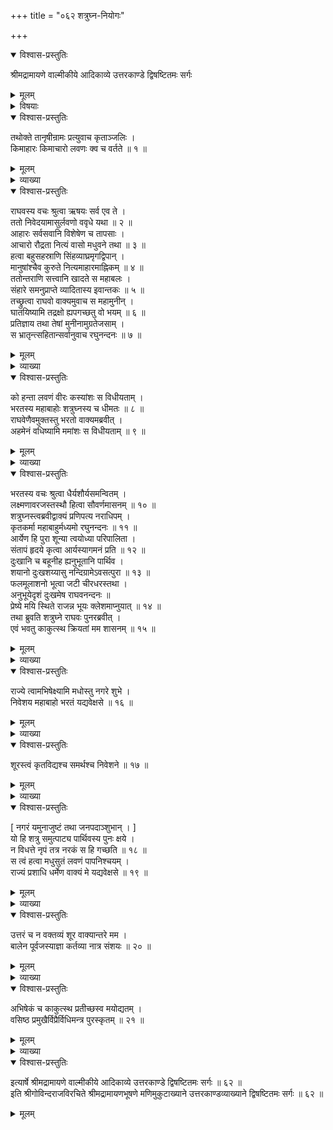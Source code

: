 +++
title = "०६२ शत्रुघ्न-नियोगः"

+++

<details open><summary>विश्वास-प्रस्तुतिः</summary>

श्रीमद्रामायणे वाल्मीकीये आदिकाव्ये उत्तरकाण्डे द्विषष्टितमः सर्गः
</details>

<details><summary>मूलम्</summary>

श्रीमद्रामायणे वाल्मीकीये आदिकाव्ये उत्तरकाण्डे द्विषष्टितमः सर्गः
</details>

<details><summary>विषयाः</summary>

च्यवनादिभिर् लवणासुर-दुर्वृत्तं निवेदितेन रामेण  
लवण-मारणे नियोज्य-विचारणे  
तं प्रति भरतेन निज-नियोजन-प्रार्थना ॥ १ ॥  
शत्रुघ्नेन हेतूक्ति-पूर्वकं स्व-नियोजन-याचने  
रामेण तद्-अङ्गीकारेण  
लवण-मारण-निर्धारणेन  
शत्रु-घ्नं प्रति लवण-राज्ये ऽभिषेक-स्वीकार-चोदना ॥ २ ॥
</details>

<details open><summary>विश्वास-प्रस्तुतिः</summary>

तथोक्ते तानृषीन्रामः प्रत्युवाच कृताञ्जलिः ।  
किमाहारः किमाचारो लवणः क्व च वर्तते ॥ १ ॥
</details>

<details><summary>मूलम्</summary>

तथोक्ते तानृषीन्रामः प्रत्युवाच कृताञ्जलिः ।  
किमाहारः किमाचारो लवणः क्व च वर्तते ॥ १ ॥
</details>

<details><summary>व्याख्या</summary>

अथ शत्रुघ्नस्य लवणासुरवधार्थं प्रेषणं-तथेत्यादि ॥ १ ॥
</details>

<details open><summary>विश्वास-प्रस्तुतिः</summary>

राघवस्य वचः श्रुत्वा ऋषयः सर्व एव ते ।  
ततो निवेदयामासुर्लवणो ववृधे यथा ॥ २ ॥  
आहारः सर्वसवानि विशेषेण च तापसाः ।  
आचारो रौद्रता नित्यं वासो मधुवने तथा ॥ ३ ॥  
हत्वा बहुसहस्राणि सिंहव्याघ्रमृगद्विपान् ।  
मानुषांश्चैव कुरुते नित्यमाहारमाह्निकम् ॥ ४ ॥  
ततोन्तराणि सत्त्वानि खादते स महाबलः ।  
संहारे समनुप्राप्ते व्यादितास्य इवान्तकः ॥ ५ ॥  
तच्छ्रुत्वा राघवो वाक्यमुवाच स महामुनीन् ।  
घातयिष्यामि तद्रक्षो ह्यपगच्छतु वो भयम् ॥ ६ ॥  
प्रतिज्ञाय तथा तेषां मुनीनामुग्रतेजसाम् ।  
स भ्रातृन्त्सहितान्सर्वानुवाच रघुनन्दनः ॥ ७ ॥
</details>

<details><summary>मूलम्</summary>

राघवस्य वचः श्रुत्वा ऋषयः सर्व एव ते ।  
ततो निवेदयामासुर्लवणो ववृधे यथा ॥ २ ॥  
आहारः सर्वसवानि विशेषेण च तापसाः ।  
आचारो रौद्रता नित्यं वासो मधुवने तथा ॥ ३ ॥  
हत्वा बहुसहस्राणि सिंहव्याघ्रमृगद्विपान् ।  
मानुषांश्चैव कुरुते नित्यमाहारमाह्निकम् ॥ ४ ॥  
ततोन्तराणि सत्त्वानि खादते स महाबलः ।  
संहारे समनुप्राप्ते व्यादितास्य इवान्तकः ॥ ५ ॥  
तच्छ्रुत्वा राघवो वाक्यमुवाच स महामुनीन् ।  
घातयिष्यामि तद्रक्षो ह्यपगच्छतु वो भयम् ॥ ६ ॥  
प्रतिज्ञाय तथा तेषां मुनीनामुग्रतेजसाम् ।  
स भ्रातृन्त्सहितान्सर्वानुवाच रघुनन्दनः ॥ ७ ॥
</details>

<details><summary>व्याख्या</summary>

यथा ववृधे यादृगाहारादिना वर्धते स्म तथा निवेदयामासुः ॥ २-७ ॥
</details>

<details open><summary>विश्वास-प्रस्तुतिः</summary>

को हन्ता लवणं वीरः कस्यांशः स विधीयताम् ।  
भरतस्य महाबाहोः शत्रुघ्नस्य च धीमतः ॥ ८ ॥  
राघवेणैवमुक्तस्तु भरतो वाक्यमब्रवीत् ।  
अहमेनं वधिष्यामि ममांशः स विधीयताम् ॥ ९ ॥
</details>

<details><summary>मूलम्</summary>

को हन्ता लवणं वीरः कस्यांशः स विधीयताम् ।  
भरतस्य महाबाहोः शत्रुघ्नस्य च धीमतः ॥ ८ ॥  
राघवेणैवमुक्तस्तु भरतो वाक्यमब्रवीत् ।  
अहमेनं वधिष्यामि ममांशः स विधीयताम् ॥ ९ ॥
</details>

<details><summary>व्याख्या</summary>

कस्यांश इति पृष्ट्वा स्वयमेव निश्चिनोति भरतस्येति ॥ ८-९ ॥
</details>

<details open><summary>विश्वास-प्रस्तुतिः</summary>

भरतस्य वचः श्रुत्वा धैर्यशौर्यसमन्वितम् ।  
लक्ष्मणावरजस्तस्थौ हित्वा सौवर्णमासनम् ॥ १० ॥  
शत्रुघ्नस्त्वब्रवीद्वाक्यं प्रणिपत्य नराधिपम् ।  
कृतकर्मा महाबाहुर्मध्यमो रघुनन्दनः ॥ ११ ॥  
आर्येण हि पुरा शून्या त्वयोध्या परिपालिता ।  
संतापं हृदये कृत्वा आर्यस्यागमनं प्रति ॥ १२ ॥  
दुःखानि च बहूनीह ह्यनुभूतानि पार्थिव ।  
शयानो दुःखशय्यासु नन्दिग्रामेऽवसत्पुरा ॥ १३ ॥  
फलमूलाशनो भूत्वा जटी चीरधरस्तथा ।  
अनुभूयेदृशं दुःखमेष राघवनन्दनः ॥  
प्रेष्ये मयि स्थिते राजन्न भूयः क्लेशमाप्नुयात् ॥ १४ ॥  
तथा ब्रुवति शत्रुघ्ने राघवः पुनरब्रवीत् ।  
एवं भवतु काकुत्स्थ क्रियतां मम शासनम् ॥ १५ ॥
</details>

<details><summary>मूलम्</summary>

भरतस्य वचः श्रुत्वा धैर्यशौर्यसमन्वितम् ।  
लक्ष्मणावरजस्तस्थौ हित्वा सौवर्णमासनम् ॥ १० ॥  
शत्रुघ्नस्त्वब्रवीद्वाक्यं प्रणिपत्य नराधिपम् ।  
कृतकर्मा महाबाहुर्मध्यमो रघुनन्दनः ॥ ११ ॥  
आर्येण हि पुरा शून्या त्वयोध्या परिपालिता ।  
संतापं हृदये कृत्वा आर्यस्यागमनं प्रति ॥ १२ ॥  
दुःखानि च बहूनीह ह्यनुभूतानि पार्थिव ।  
शयानो दुःखशय्यासु नन्दिग्रामेऽवसत्पुरा ॥ १३ ॥  
फलमूलाशनो भूत्वा जटी चीरधरस्तथा ।  
अनुभूयेदृशं दुःखमेष राघवनन्दनः ॥  
प्रेष्ये मयि स्थिते राजन्न भूयः क्लेशमाप्नुयात् ॥ १४ ॥  
तथा ब्रुवति शत्रुघ्ने राघवः पुनरब्रवीत् ।  
एवं भवतु काकुत्स्थ क्रियतां मम शासनम् ॥ १५ ॥
</details>

<details><summary>व्याख्या</summary>

आसनं हित्वा आसनादुत्थायेत्यर्थः ॥ १०-१५ ॥
</details>

<details open><summary>विश्वास-प्रस्तुतिः</summary>

राज्ये त्वामभिषेक्ष्यामि मधोस्तु नगरे शुभे ।  
निवेशय महाबाहो भरतं यद्यवेक्षसे ॥ १६ ॥
</details>

<details><summary>मूलम्</summary>

राज्ये त्वामभिषेक्ष्यामि मधोस्तु नगरे शुभे ।  
निवेशय महाबाहो भरतं यद्यवेक्षसे ॥ १६ ॥
</details>

<details><summary>व्याख्या</summary>

निवेशय अत्रैव नगर इति शेषः । अथवा तत्रैव तिष्ठेति भावः । अवेक्षसे अक्लेशनीयत्वेनेति शेषः ॥ १६ ॥
</details>

<details open><summary>विश्वास-प्रस्तुतिः</summary>

शूरस्त्वं कृतविद्यश्च समर्थश्च निवेशने ॥ १७ ॥
</details>

<details><summary>मूलम्</summary>

शूरस्त्वं कृतविद्यश्च समर्थश्च निवेशने ॥ १७ ॥
</details>

<details><summary>व्याख्या</summary>

निवेशने नूतनगृहनिर्माण इत्यर्थः ॥ १७ ॥
</details>

<details open><summary>विश्वास-प्रस्तुतिः</summary>

\[ नगरं यमुनाजुष्टं तथा जनपदाञ्शुभान् । \]  
यो हि शत्रु समुत्पाट्य पार्थिवस्य पुनः क्षये ।  
न विधत्ते नृपं तत्र नरकं स हि गच्छति ॥ १८ ॥  
स त्वं हत्वा मधुसुतं लवणं पापनिश्चयम् ।  
राज्यं प्रशाधि धर्मेण वाक्यं मे यद्यवेक्षसे ॥ १९ ॥
</details>

<details><summary>मूलम्</summary>

\[ नगरं यमुनाजुष्टं तथा जनपदाञ्शुभान् । \]  
यो हि शत्रु समुत्पाट्य पार्थिवस्य पुनः क्षये ।  
न विधत्ते नृपं तत्र नरकं स हि गच्छति ॥ १८ ॥  
स त्वं हत्वा मधुसुतं लवणं पापनिश्चयम् ।  
राज्यं प्रशाधि धर्मेण वाक्यं मे यद्यवेक्षसे ॥ १९ ॥
</details>

<details><summary>व्याख्या</summary>

मधोस्तु नगरे त्वामभिषेक्ष्यामीत्यत्र हेतुमाह-यो हीति ॥ नृपं तत्रेति । उत्पाटितवंशनृपराज्य इत्यर्थः ॥ १८-१९ ॥
</details>

<details open><summary>विश्वास-प्रस्तुतिः</summary>

उत्तरं च न वक्तव्यं शूर वाक्यान्तरे मम ।  
बालेन पूर्वजस्याज्ञा कर्तव्या नात्र संशयः ॥ २० ॥
</details>

<details><summary>मूलम्</summary>

उत्तरं च न वक्तव्यं शूर वाक्यान्तरे मम ।  
बालेन पूर्वजस्याज्ञा कर्तव्या नात्र संशयः ॥ २० ॥
</details>

<details><summary>व्याख्या</summary>

उत्तरं च न वक्तव्यमिति ॥ त्वत्समीप एव मया वस्तव्यमित्यादिकमित्यर्थः ॥ २० ॥
</details>

<details open><summary>विश्वास-प्रस्तुतिः</summary>

अभिषेकं च काकुत्स्थ प्रतीच्छस्व मयोद्यतम् ।  
वसिष्ठ प्रमुखैर्विप्रैर्विधिमन्त्र पुरस्कृतम् ॥ २१ ॥
</details>

<details><summary>मूलम्</summary>

अभिषेकं च काकुत्स्थ प्रतीच्छस्व मयोद्यतम् ।  
वसिष्ठ प्रमुखैर्विप्रैर्विधिमन्त्र पुरस्कृतम् ॥ २१ ॥
</details>

<details><summary>व्याख्या</summary>

विधिना मन्त्रेण च पुरस्कृतम् ॥ २१ ॥
</details>

<details open><summary>विश्वास-प्रस्तुतिः</summary>

इत्यार्षे श्रीमद्रामायणे वाल्मीकीये आदिकाव्ये उत्तरकाण्डे द्विषष्टितमः सर्गः ॥ ६२ ॥  
इति श्रीगोविन्दराजविरचिते श्रीमद्रामायणभूषणे मणिमुकुटाख्याने उत्तरकाण्डव्याख्याने द्विषष्टितमः सर्गः ॥ ६२ ॥
</details>

<details><summary>मूलम्</summary>

इत्यार्षे श्रीमद्रामायणे वाल्मीकीये आदिकाव्ये उत्तरकाण्डे द्विषष्टितमः सर्गः ॥ ६२ ॥  
इति श्रीगोविन्दराजविरचिते श्रीमद्रामायणभूषणे मणिमुकुटाख्याने उत्तरकाण्डव्याख्याने द्विषष्टितमः सर्गः ॥ ६२ ॥
</details>

